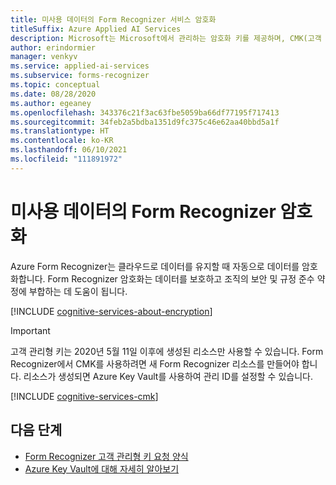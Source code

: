 ```yaml
---
title: 미사용 데이터의 Form Recognizer 서비스 암호화
titleSuffix: Azure Applied AI Services
description: Microsoft는 Microsoft에서 관리하는 암호화 키를 제공하며, CMK(고객 관리형 키)라고 하는 고유한 키를 사용하여 Cognitive Services 구독을 관리할 수도 있습니다. 이 문서에서는 Form Recognizer의 미사용 데이터 암호화와 CMK를 활성화하고 관리하는 방법을 설명합니다.
author: erindormier
manager: venkyv
ms.service: applied-ai-services
ms.subservice: forms-recognizer
ms.topic: conceptual
ms.date: 08/28/2020
ms.author: egeaney
ms.openlocfilehash: 343376c21f3ac63fbe5059ba66df77195f717413
ms.sourcegitcommit: 34feb2a5bdba1351d9fc375c46e62aa40bbd5a1f
ms.translationtype: HT
ms.contentlocale: ko-KR
ms.lasthandoff: 06/10/2021
ms.locfileid: "111891972"
---
```

# <a name="form-recognizer-encryption-of-data-at-rest"></a>미사용 데이터의 Form Recognizer 암호화

Azure Form Recognizer는 클라우드로 데이터를 유지할 때 자동으로 데이터를 암호화합니다. Form Recognizer 암호화는 데이터를 보호하고 조직의 보안 및 규정 준수 약정에 부합하는 데 도움이 됩니다.

[!INCLUDE [cognitive-services-about-encryption](../includes/cognitive-services-about-encryption.md)]

> [!IMPORTANT]
> 고객 관리형 키는 2020년 5월 11일 이후에 생성된 리소스만 사용할 수 있습니다. Form Recognizer에서 CMK를 사용하려면 새 Form Recognizer 리소스를 만들어야 합니다. 리소스가 생성되면 Azure Key Vault를 사용하여 관리 ID를 설정할 수 있습니다.

[!INCLUDE [cognitive-services-cmk](../includes/configure-customer-managed-keys.md)]

## <a name="next-steps"></a>다음 단계

* [Form Recognizer 고객 관리형 키 요청 양식](https://aka.ms/cogsvc-cmk)
* [Azure Key Vault에 대해 자세히 알아보기](../../key-vault/general/overview.md)
